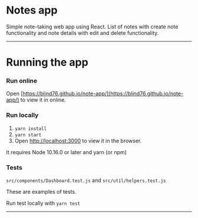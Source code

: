 # Notes app

Simple note-taking web app using React.
List of notes with create note functionality and note details with edit and delete functionality.

---

# Running the app

### Run online

Open [https://blind76.github.io/note-app/](https://blind76.github.io/note-app/) to view it in online.

### Run locally

1. `yarn install`
2. `yarn start`
3. Open [http://localhost:3000](http://localhost:3000) to view it in the browser.

It requires Node 10.16.0 or later and yarn (or npm)

### Tests

`src/components/Dashboard.test.js` and `src/util/helpers.test.js`

These are examples of tests.

Run test locally with `yarn test`

---

